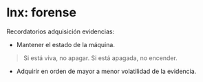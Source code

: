 # lnx: forense

Recordatorios adquisición evidencias:

- Mantener el estado de la máquina.

> Si está viva, no apagar. Si está apagada, no encender.

- Adquirir en orden de mayor a menor volatilidad de la evidencia.
